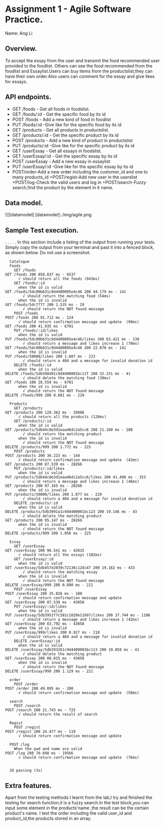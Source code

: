 # Assignment 1 - Agile Software Practice.

Name: Ang Li

## Overview.
To accept the essay  from the user and transmit the food recommended user provided to the foodlist.  Others can see the food recommended from the foodlist and Essaylist.Users can buy items from the productslist,they can have their own order.Also users can comment for the essay and give likes for essays.

## API endpoints. 

 + GET /foods - Get all foods in foodslist.
 + GET /foods/:id - Get the specific food by its id
 + POST /foods - Add a new kind of food in foodlist
 + PUT /foods/:id -Give like for the specific food by its id 
 + GET /products - Get all products in productslist.
 + GET /products/:id - Get the specific product by its id
 + POST /products - Add a new kind of product in productslist
 + PUT /products/:id -Give like for the specific product by its id 
 + GET /userEssay - Get all essays in foodslist.
 + GET /userEssay/:id - Get the specific essay by its id
 + POST /userEssay - Add a new essay in essaylist
 + PUT /userEssay/:id -Give like for the specific essay by its id 
 + POST/order-Add a new order including the customer_id and one to many products_id
 +POST/regist-Add new user in the userslist
 +POST/log-Check the valid users and log in
 +POST/search-Fuzzy search,find the product by the element in it name.
## Data model.
![][datamodel]
[datamodel]:./img/agile.png

## Sample Test execution.

. . . . . In this section include a listing of the output from running your tests. Simply copy the output from your terminal and past it into a fenced block, as shown below. Do not use a screenshot.

~~~
  Catalogue
  Foods
    GET /foods
GET /foods 200 850.837 ms - 6537
      √ should return all the foods (943ms)
    GET /foods/:id
      when the id is valid
GET /foods/5dc00b631c9d4400005e4c46 200 44.179 ms - 141
        √ should return the matching food (54ms)
      when the id is invalid
GET /foods/5dc7777 200 2.535 ms - 29
        √ should return the NOT found message
    POST /foods
POST /foods 200 91.712 ms - 124
      √ should return confirmation message and update  (99ms)
GET /foods 200 41.935 ms - 6701
    PUT /foods/:id/likes
      when the id is valid
PUT /foods/5dc00b631c9d4400005e4c46/likes 200 63.421 ms - 130
        √ should return a message and likes increase 1 (70ms)
GET /foods/5dc00b631c9d4400005e4c46 200 22.870 ms - 141
      when the id is invalid
PUT /foods/50000/likes 200 1.607 ms - 223
        √ should return a 404 and a message for invalid donation id
    DELETE /foods/:id
      when the id is valid
DELETE /foods/5db398d91c9d4400001bc11f 200 32.331 ms - 41
        √ should delete the matching food (39ms)
GET /foods 200 28.559 ms - 6701
      when the id is invalid
        √ should return the NOT found message
DELETE /foods/999 200 0.601 ms - 219

  Products
    GET /products
GET /products 200 120.362 ms - 28086
      √ should return all the products (128ms)
    GET /products/:id
      when the id is valid
GET /products/5db44c8e3d1eaa46dc2a5cc6 200 21.160 ms - 188
        √ should return the matching product
      when the id is invalid
        √ should return the NOT found message
DELETE /products/999 200 1.772 ms - 225
    POST /products
POST /products 200 36.223 ms - 144
      √ should return confirmation message and update  (42ms)
GET /products 200 87.539 ms - 28266
    PUT /products/:id/likes
      when the id is valid
PUT /products/5db44c8e3d1eaa46dc2a5cc6/likes 200 41.498 ms - 153
        √ should return a message and likes increase 1 (46ms)
GET /products 200 97.165 ms - 28266
      when the id is invalid
PUT /products/50000/likes 200 1.077 ms - 229
        √ should return a 404 and a message for invalid donation id
    DELETE /products/:id
      when the id is valid
DELETE /products/5db3991a1c9d4400001bc123 200 19.146 ms - 43
        √ should delete the matching product
GET /products 200 95.147 ms - 28266
      when the id is invalid
        √ should return the NOT found message
DELETE /products/999 200 1.056 ms - 225

  Essay
    GET /userEssay
GET /userEssay 200 96.541 ms - 42815
      √ should return all the essays (102ms)
    GET /userEssay/:id
      when the id is valid
GET /userEssay/5db457e2039c72136c12dc47 200 19.162 ms - 433
        √ should return the matching essay
      when the id is invalid
        √ should return the NOT found message
DELETE /userEssay/999 200 0.890 ms - 221
    POST /userEssay
POST /userEssay 200 25.026 ms - 180
      √ should return confirmation message and update 
GET /userEssay 200 87.539 ms - 43058
    PUT /userEssay/:id/likes
      when the id is valid
PUT /userEssay/5db3951f7c581c1020e11697/likes 200 37.744 ms - 1106
        √ should return a message and likes increase 1 (42ms)
GET /userEssay 200 83.792 ms - 43058
      when the id is invalid
PUT /userEssay/999/likes 200 0.927 ms - 218
        √ should return a 404 and a message for invalid donation id
    DELETE /userEssay/:id
      when the id is valid
DELETE /userEssay/5db393261c9d4400001bc113 200 19.858 ms - 41
        √ should delete the matching product
GET /userEssay 200 80.015 ms - 43058
      when the id is invalid
        √ should return the NOT found message
DELETE /userEssay/999 200 1.129 ms - 221

  order
    POST /order
POST /order 200 49.895 ms - 200
      √ should return confirmation message and update  (58ms)

  search
    POST /search
POST /search 200 21.743 ms - 725
      √ should return the result of search 

  Regist
    POST /regist
POST /regist 200 24.477 ms - 119
      √ should return confirmation message and update 
      
  POST /log
    When the pwd and name are valid
POST /log 200 70.698 ms - 19566
      √ should return confirmation message and update  (76ms)


  28 passing (3s)

~~~

## Extra features.

Apart from the testing methods I learnt from the lab,I try and finished the testing for search function,it is a fuzzy search.In the test block,you can input some element in the products'name ,the result can be the certain product's name.
I test the order including the valid user_id and product_id,the products stored in an array.


